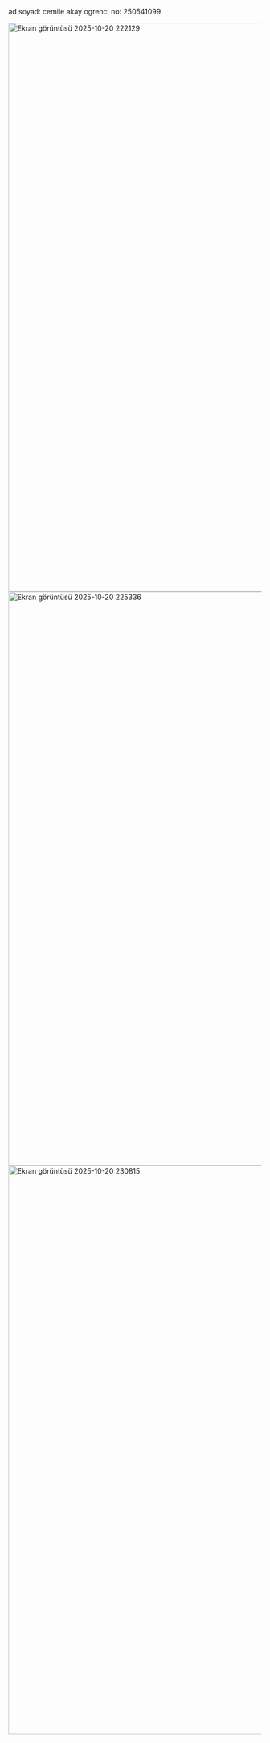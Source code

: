 ad soyad: cemile akay
ogrenci no: 250541099


<img width="1911" height="1130" alt="Ekran görüntüsü 2025-10-20 222129" src="https://github.com/user-attachments/assets/adc5ecaf-9c5a-4069-a35a-2339fadeaa80" />
<img width="1919" height="1140" alt="Ekran görüntüsü 2025-10-20 225336" src="https://github.com/user-attachments/assets/242d9866-1cee-4860-baf0-a8bbedb5b868" />
<img width="1914" height="1130" alt="Ekran görüntüsü 2025-10-20 230815" src="https://github.com/user-attachments/assets/10f4cb7b-1021-4533-922f-958368b8b328" />
